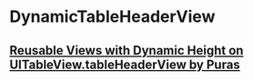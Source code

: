 # DynamicTableHeaderView
## [Reusable Views with Dynamic Height on UITableView.tableHeaderView by Puras](https://medium.com/@phandharmahua/dynamic-height-on-reusableviews-uikit-906f11ad797b)



